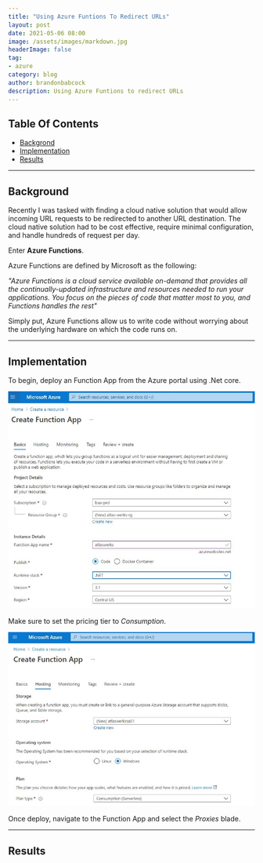 ```yaml
---
title: "Using Azure Funtions To Redirect URLs"
layout: post
date: 2021-05-06 08:00
image: /assets/images/markdown.jpg
headerImage: false
tag:
- azure
category: blog
author: brandonbabcock
description: Using Azure Funtions to redirect URLs
---
```

## Table Of Contents
- [Backgrond](#background)
- [Implementation](#implementation)
- [Results](#results)

---

## Background

<span class="background">Recently I was tasked with finding a cloud native solution that would allow incoming URL requests to be redirected to another URL destination. The cloud native solution had to be cost effective, require minimal configuration, and handle hundreds of request per day.</span>

Enter **Azure Functions**.

Azure Functions are defined by Microsoft as the following:

*"Azure Functions is a cloud service available on-demand that provides all the continually-updated infrastructure and resources needed to run your applications. You focus on the pieces of code that matter most to you, and Functions handles the rest"*

Simply put, Azure Functions allow us to write code without worrying about the underlying hardware on which the code runs on.

---

## Implementation

<span class="implementation">To begin, deploy an Function App from the Azure portal using .Net core.</span>

![AzureFunction01](../assets/images/az_function_redirect01.jpg)

Make sure to set the pricing tier to *Consumption*.

![AzureFunction02](../assets/images/az_function_redirect02.jpg)

Once deploy, navigate to the Function App and select the *Proxies* blade.

---
## Results

<span class="results"></span>